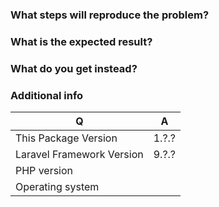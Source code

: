 ### What steps will reproduce the problem?

### What is the expected result?

### What do you get instead?

### Additional info

| Q                         | A
| ------------------------- | ---
| This Package Version      | 1.?.?
| Laravel Framework Version | 9.?.?
| PHP version               | 
| Operating system          |
